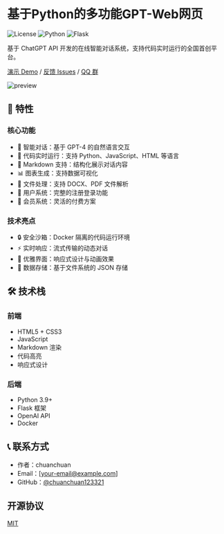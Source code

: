 # 基于Python的多功能GPT-Web网页

![License](https://img.shields.io/badge/license-MIT-blue.svg)
![Python](https://img.shields.io/badge/python-3.9+-blue.svg)
![Flask](https://img.shields.io/badge/flask-2.0.1-green.svg)

基于 ChatGPT API 开发的在线智能对话系统，支持代码实时运行的全国首创平台。

[演示 Demo](your-demo-url) / [反馈 Issues](your-issues-url) / [QQ 群](your-qq-group)

![preview](your-preview-image-url)

## 🌟 特性

### 核心功能
- 💬 智能对话：基于 GPT-4 的自然语言交互
- 🚀 代码实时运行：支持 Python、JavaScript、HTML 等语言
- 📝 Markdown 支持：结构化展示对话内容
- 📊 图表生成：支持数据可视化
- 📁 文件处理：支持 DOCX、PDF 文件解析
- 👥 用户系统：完整的注册登录功能
- 💎 会员系统：灵活的付费方案

### 技术亮点
- 🔒 安全沙箱：Docker 隔离的代码运行环境
- ⚡ 实时响应：流式传输的动态对话
- 🎨 优雅界面：响应式设计与动画效果
- 💾 数据存储：基于文件系统的 JSON 存储

## 🛠️ 技术栈

### 前端
- HTML5 + CSS3
- JavaScript
- Markdown 渲染
- 代码高亮
- 响应式设计

### 后端
- Python 3.9+
- Flask 框架
- OpenAI API
- Docker

## 📞 联系方式

- 作者：chuanchuan
- Email：[your-email@example.com]
- GitHub：[@chuanchuan123321](https://github.com/chuanchuan123321)

## 开源协议

[MIT](./LICENSE)
